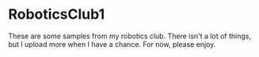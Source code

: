 # RoboticsClub1
These are some samples from my robotics club. There isn't a lot of things, but I upload more when I have a chance. For now, please enjoy.
